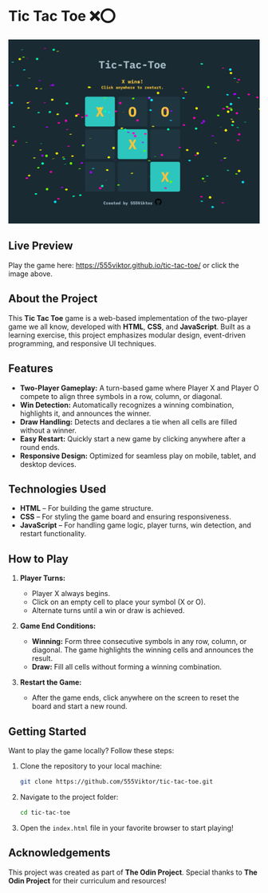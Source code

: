 # Tic Tac Toe ❌⭕
[![Screenshot](assets/github-tic-tac-toe-preview.png)](https://555viktor.github.io/tic-tac-toe/)  

## Live Preview  
Play the game here: https://555viktor.github.io/tic-tac-toe/ or click the image above.  

## About the Project  
This **Tic Tac Toe** game is a web-based implementation of the two-player game we all know, developed with **HTML**, **CSS**, and **JavaScript**. Built as a learning exercise, this project emphasizes modular design, event-driven programming, and responsive UI techniques.  

## Features  
- **Two-Player Gameplay:** A turn-based game where Player X and Player O compete to align three symbols in a row, column, or diagonal.  
- **Win Detection:** Automatically recognizes a winning combination, highlights it, and announces the winner.  
- **Draw Handling:** Detects and declares a tie when all cells are filled without a winner.  
- **Easy Restart:** Quickly start a new game by clicking anywhere after a round ends.  
- **Responsive Design:** Optimized for seamless play on mobile, tablet, and desktop devices.  

## Technologies Used  
- **HTML** – For building the game structure.  
- **CSS** – For styling the game board and ensuring responsiveness.  
- **JavaScript** – For handling game logic, player turns, win detection, and restart functionality.
  
## How to Play  
1. **Player Turns:**  
   - Player X always begins.  
   - Click on an empty cell to place your symbol (X or O).  
   - Alternate turns until a win or draw is achieved.  

2. **Game End Conditions:**  
   - **Winning:** Form three consecutive symbols in any row, column, or diagonal. The game highlights the winning cells and announces the result.  
   - **Draw:** Fill all cells without forming a winning combination.  

3. **Restart the Game:**  
   - After the game ends, click anywhere on the screen to reset the board and start a new round.  

## Getting Started  
Want to play the game locally? Follow these steps:  

1. Clone the repository to your local machine:  
   ```bash
   git clone https://github.com/555Viktor/tic-tac-toe.git
   ```  

2. Navigate to the project folder:  
   ```bash
   cd tic-tac-toe
   ```  

3. Open the `index.html` file in your favorite browser to start playing!  

## Acknowledgements  
This project was created as part of **The Odin Project**. Special thanks to **The Odin Project** for their curriculum and resources!
